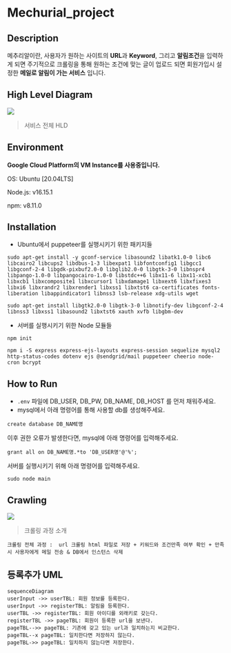# Mechurial_project

## Description
메추리알이란, 사용자가 원하는 사이트의 **URL**과 **Keyword**, 그리고 **알림조건**을 입력하게 되면 주기적으로 크롤링을 통해 원하는 조건에 맞는 글이 업로드 되면 회원가입시 설정한 **메일로 알림이 가는 서비스** 입니다.

## High Level Diagram

**![](https://lh6.googleusercontent.com/dPi_j9W-l-jYhhXBalm-Zp8g47ME0coISwpAYrIFllYPXgAuWkPxfmtwvTq1wEeH228Hl43MRrRv3YASOe5DWL7sy68gmuwa3ak9W9IY2N2NFee_xaD_m9Je4STXke494PnS0Ei2wfkGAFFGtA)**
> 서비스 전체 HLD 


## Environment
**Google Cloud Platform의 VM Instance를 사용중입니다.**

OS:  Ubuntu [20.04LTS]

Node.js:  v16.15.1

npm: v8.11.0


## Installation

- Ubuntu에서 puppeteer를 실행시키기 위한 패키지들

```
sudo apt-get install -y gconf-service libasound2 libatk1.0-0 libc6 libcairo2 libcups2 libdbus-1-3 libexpat1 libfontconfig1 libgcc1 libgconf-2-4 libgdk-pixbuf2.0-0 libglib2.0-0 libgtk-3-0 libnspr4 libpango-1.0-0 libpangocairo-1.0-0 libstdc++6 libx11-6 libx11-xcb1 libxcb1 libxcomposite1 libxcursor1 libxdamage1 libxext6 libxfixes3 libxi6 libxrandr2 libxrender1 libxss1 libxtst6 ca-certificates fonts-liberation libappindicator1 libnss3 lsb-release xdg-utils wget
```
```
sudo apt-get install libgtk2.0-0 libgtk-3-0 libnotify-dev libgconf-2-4 libnss3 libxss1 libasound2 libxtst6 xauth xvfb libgbm-dev
```

- 서버를 실행시키기 위한 Node 모듈들

```
npm init
```
```
npm i -S express express-ejs-layouts express-session sequelize mysql2 http-status-codes dotenv ejs @sendgrid/mail puppeteer cheerio node-cron bcrypt
```

## How to Run
- `.env` 파일에 DB_USER, DB_PW, DB_NAME, DB_HOST 를 먼저 채워주세요.
- mysql에서 아래 명령어를 통해 사용할 db를 생성해주세요.
```
create database DB_NAME명
```
이후 권한 오류가 발생한다면, mysql에 아래 명령어를 입력해주세요.
```
grant all on DB_NAME명.*to 'DB_USER명'@'%';
```
서버를 실행시키기 위해 아래 명령어를 입력해주세요.
```
sudo node main
```

## Crawling

*![](https://lh4.googleusercontent.com/uVOYuS8ykwbFQgoy-SYj6_06NvkGC6-UHkYOITbnQ35R0xXkfXs5G0vdHTE3mRylT5ngVlKmhPUlbnFfISLr4_wTwcavL3erBTaVL9ZpHHOTEsElTlzq7EUCuFdF8_PPPwxLz93kiaISNwe7Mg)*
> 크롤링 과정 소개
> 
	
	크롤링 전체 과정 :  url 크롤링 html 파일로 저장 + 키워드와 조건만족 여부 확인 + 만족시 사용자에게 메일 전송 & DB에서 인스턴스 삭제

## 등록추가 UML

```mermaid
sequenceDiagram
userInput ->> userTBL: 회원 정보를 등록한다.
userInput ->> registerTBL: 알림을 등록한다.
userTBL ->> registerTBL: 회원 아이디를 외래키로 갖는다. 
registerTBL ->> pageTBL: 회원이 등록한 url을 보낸다. 
pageTBL-->> pageTBL: 기존에 갖고 있는 url과 일치하는지 비교한다. 
pageTBL--x pageTBL: 일치한다면 저장하지 않는다.
pageTBL->> pageTBL: 일치하지 않는다면 저장한다. 
```

